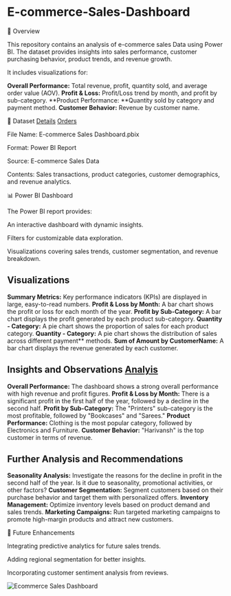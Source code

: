 # E-commerce-Sales-Dashboard

📌 Overview

This repository contains an analysis of e-commerce sales Data using Power BI. The dataset provides insights into sales performance, customer purchasing behavior, product trends, and revenue growth.

It includes visualizations for:

**Overall Performance:** Total revenue, profit, quantity sold, and average order value (AOV).
**Profit & Loss:** Profit/Loss trend by month, and profit by sub-category.
**Product Performance: **Quantity sold by category and payment method.
**Customer Behavior:** Revenue by customer name.

📂 Dataset  <a href="https://github.com/Chaudhary-Mansi/E-commerce-Sales-Dashboard/blob/main/Details.csv">Details</a> <a href="https://github.com/Chaudhary-Mansi/E-commerce-Sales-Dashboard/blob/main/Orders.csv">Orders</a>

File Name: E-commerce Sales Dashboard.pbix

Format: Power BI Report

Source: E-commerce Sales Data

Contents: Sales transactions, product categories, customer demographics, and revenue analytics.

📊 Power BI Dashboard

The Power BI report provides:

An interactive dashboard with dynamic insights.

Filters for customizable data exploration.

Visualizations covering sales trends, customer segmentation, and revenue breakdown.

## Visualizations 
**Summary Metrics:** Key performance indicators (KPIs) are displayed in large, easy-to-read numbers.
**Profit & Loss by Month:** A bar chart shows the profit or loss for each month of the year.
**Profit by Sub-Category:** A bar chart displays the profit generated by each product sub-category.
**Quantity - Category:** A pie chart shows the proportion of sales for each product category.
**Quantity - Category:** A pie chart shows the distribution of sales across different payment** methods.
**Sum of Amount by CustomerName:** A bar chart displays the revenue generated by each customer.

## Insights and Observations <a href="https://github.com/Chaudhary-Mansi/E-commerce-Sales-Dashboard/blob/main/Ecommerce%20Sales%20Dashboard.png">Analyis</a>

**Overall Performance:** The dashboard shows a strong overall performance with high revenue and profit figures.
**Profit & Loss by Month:** There is a significant profit in the first half of the year, followed by a decline in the second half.
**Profit by Sub-Category:** The "Printers" sub-category is the most profitable, followed by "Bookcases" and "Sarees."
**Product Performance:** Clothing is the most popular category, followed by Electronics and Furniture.
**Customer Behavior:** "Harivansh" is the top customer in terms of revenue.

## Further Analysis and Recommendations

**Seasonality Analysis:** Investigate the reasons for the decline in profit in the second half of the year. Is it due to seasonality, promotional activities, or other factors?
**Customer Segmentation:** Segment customers based on their purchase behavior and target them with personalized offers.
**Inventory Management:** Optimize inventory levels based on product demand and sales trends.
**Marketing Campaigns:** Run targeted marketing campaigns to promote high-margin products and attract new customers.

📌 Future Enhancements

Integrating predictive analytics for future sales trends.

Adding regional segmentation for better insights.

Incorporating customer sentiment analysis from reviews.

![Ecommerce Sales Dashboard](https://github.com/user-attachments/assets/ce6afe9b-a821-44e7-930d-6a6a03522841)

